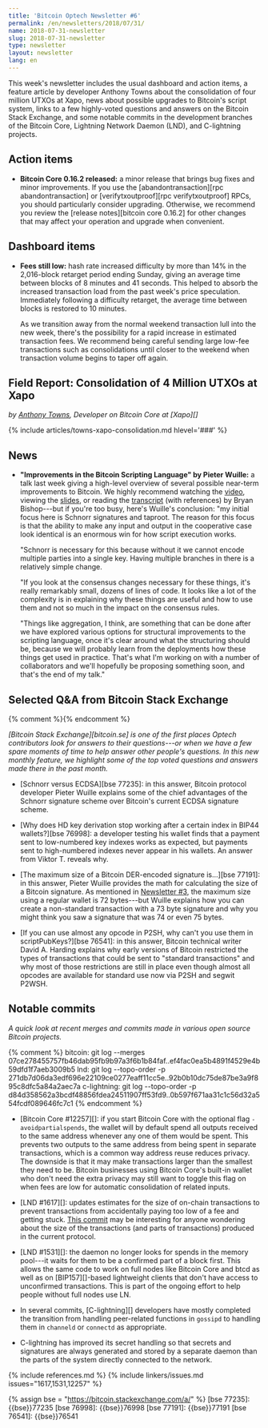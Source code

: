```yaml
---
title: 'Bitcoin Optech Newsletter #6'
permalink: /en/newsletters/2018/07/31/
name: 2018-07-31-newsletter
slug: 2018-07-31-newsletter
type: newsletter
layout: newsletter
lang: en
---
```

This week's newsletter includes the usual dashboard and action items, a
feature article by developer Anthony Towns about the consolidation of
four million UTXOs at Xapo, news about possible upgrades to Bitcoin's
script system, links to a few highly-voted questions and answers on
the Bitcoin Stack Exchange, and some notable commits in the development
branches of the Bitcoin Core, Lightning Network Daemon (LND), and
C-lightning projects.

## Action items

- **Bitcoin Core 0.16.2 released:** a minor release that brings bug
  fixes and minor improvements.  If you use the [abandontransaction][rpc
  abandontransaction] or [verifytxoutproof][rpc verifytxoutproof] RPCs,
  you should particularly consider upgrading.  Otherwise, we recommend
  you review the [release notes][bitcoin core 0.16.2] for other changes
  that may affect your operation and upgrade when convenient.

## Dashboard items

- **Fees still low:** hash rate increased difficulty by more than 14%
  in the 2,016-block retarget period ending Sunday, giving an average
  time between blocks of 8 minutes and 41 seconds. This helped to absorb the
  increased transaction load from the past week's price
  speculation. Immediately following a difficulty retarget, the average
  time between blocks is restored to 10 minutes.

  As we transition away from the normal weekend transaction lull into the
  new week, there's the possibility for a rapid increase in estimated
  transaction fees.  We recommend being careful sending large low-fee
  transactions such as consolidations until closer to the weekend when
  transaction volume begins to taper off again.

## Field Report: Consolidation of 4 Million UTXOs at Xapo

*by [Anthony Towns](https://twitter.com/ajtowns), Developer on Bitcoin Core at [Xapo][]*

{% include articles/towns-xapo-consolidation.md hlevel='###' %}

## News

- **"Improvements in the Bitcoin Scripting Language" by Pieter Wuille:**
  a talk last week giving a high-level overview of several
  possible near-term improvements to Bitcoin.  We highly recommend
  watching the [video][sfdev video], viewing the [slides][sipa slides],
  or reading the [transcript][kanzure transcript] (with references) by
  Bryan Bishop---but if you're too busy, here's Wuille's conclusion: "my
  initial focus here is Schnorr signatures and taproot. The reason for
  this focus is that the ability to make any input and output in the
  cooperative case look identical is an enormous win for how script
  execution works.

    "Schnorr is necessary for this because without it we cannot encode
    multiple parties into a single key. Having multiple branches in
    there is a relatively simple change.

    "If you look at the consensus changes necessary for these things,
    it's really remarkably small, dozens of lines of code. It looks like
    a lot of the complexity is in explaining why these things are useful
    and how to use them and not so much in the impact on the consensus
    rules.

    "Things like aggregation, I think, are something that can be
    done after we have explored various options for structural
    improvements to the scripting language, once it's clear around what
    the structuring should be, because we will probably learn from the
    deployments how these things get used in practice. That's what I'm
    working on with a number of collaborators and we'll hopefully be
    proposing something soon, and that's the end of my talk."

[sfdev video]: https://www.youtube.com/watch?v=YSUVRj8iznU
[sipa slides]: https://prezi.com/view/YkJwE7LYJzAzJw9g1bWV/
[kanzure transcript]: http://diyhpl.us/wiki/transcripts/sf-bitcoin-meetup/2018-07-09-taproot-schnorr-signatures-and-sighash-noinput-oh-my/

## Selected Q&A from Bitcoin Stack Exchange

{% comment %}<!--
https://bitcoin.stackexchange.com/search?tab=votes&q=created%3a1m..%20is%3aanswer
-->{% endcomment %}

*[Bitcoin Stack Exchange][bitcoin.se] is one of the first places Optech
contributors look for answers to their questions---or when we have a
few spare moments of time to help answer other people's questions.  In
this new monthly feature, we highlight some of the top voted questions
and answers made there in the past month.*

- [Schnorr versus ECDSA][bse 77235]: in this answer, Bitcoin protocol
  developer Pieter Wuille explains some of the chief advantages of the
  Schnorr signature scheme over Bitcoin's current ECDSA signature
  scheme.

- [Why does HD key derivation stop working after a certain index in BIP44 wallets?][bse 76998]:
  a developer testing his wallet finds that
  a payment sent to low-numbered key indexes works as expected, but
  payments sent to high-numbered indexes never appear in his wallets.
  An answer from Viktor T. reveals why.

- [The maximum size of a Bitcoin DER-encoded signature is...][bse
  77191]: in this answer, Pieter Wuille provides the math for calculating
  the size of a Bitcoin signature.  As mentioned in [Newsletter #3][],
  the maximum size using a regular wallet is 72 bytes---but Wuille
  explains how you can create a non-standard transaction with a 73 byte
  signature and why you might think you saw a signature that was 74 or
  even 75 bytes.

- [If you can use almost any opcode in P2SH, why can't you use them in scriptPubKeys?][bse 76541]:
  in this answer, Bitcoin technical writer
  David A. Harding explains why early versions of Bitcoin restricted the
  types of transactions that could be sent to "standard transactions"
  and why most of those restrictions are still in place even though
  almost all opcodes are available for standard use now via P2SH and
  segwit P2WSH.

## Notable commits

*A quick look at recent merges and commits made in various open source
Bitcoin projects.*

{% comment %}
bitcoin: git log --merges 07ce278455757fb46dab95fb9b97a3f6b1b84faf..ef4fac0ea5b4891f4529e4b59dfd1f7aeb3009b5
lnd: git log --topo-order -p 271db7d06da3edf696e22109ce0277eaff11cc5e..92b0b10dc75de87be3a9f895c8dfc5a84a2aec7a
c-lightning: git log --topo-order -p d84d358562a3bcdf48856fdea24511907ff53fd9..0b597f671aa31c1c56d32a554fcdf089646fc7c1
{% endcomment %}

- [Bitcoin Core #12257][]: if you start Bitcoin Core with the
  optional flag `-avoidpartialspends`, the wallet will by default spend
  all outputs received to the same address whenever any one of them
  would be spent.  This prevents two outputs to the same address from being spent
  in separate transactions, which is a common way address reuse reduces
  privacy.  The downside is that it may make transactions larger than
  the smallest they need to be.  Bitcoin businesses using Bitcoin Core's
  built-in wallet who don't need the extra privacy may still want to
  toggle this flag on when fees are low for automatic consolidation of
  related inputs.

- [LND #1617][]: updates estimates for the size of on-chain
  transactions to prevent transactions from accidentally paying too low
  of a fee and getting stuck.  [This commit][lnd
  ee2f2573c1b1b33288d05ba59a1e8ef9e8fb621c] may be interesting for
  anyone wondering about the size of the transactions (and parts of
  transactions) produced in the current protocol.

- [LND #1531][]: the daemon no longer looks for spends in the memory
  pool---it waits for them to be a confirmed part of a block first.
  This allows the same code to work on full nodes like Bitcoin Core and
  btcd as well as on [BIP157][]-based lightweight clients that don't have
  access to unconfirmed transactions.  This is part of the ongoing effort
  to help people without full nodes use LN.

- In several commits, [C-lightning][] developers have mostly completed
  the transition from handling peer-related functions in `gossipd` to
  handling them in `channeld` or `connectd` as appropriate.

- C-lightning has improved its secret handling so that secrets and
  signatures are always generated and stored by a separate daemon than the
  parts of the system directly connected to the network.

{% include references.md %}
{% include linkers/issues.md issues="1617,1531,12257" %}

{% assign bse = "https://bitcoin.stackexchange.com/a/" %}
[bse 77235]: {{bse}}77235
[bse 76998]: {{bse}}76998
[bse 77191]: {{bse}}77191
[bse 76541]: {{bse}}76541

[lnd ee2f2573c1b1b33288d05ba59a1e8ef9e8fb621c]: https://github.com/lightningnetwork/lnd/commit/ee2f2573c1b1b33288d05ba59a1e8ef9e8fb621c
[newsletter #3]: /en/newsletters/2018/07/10/#transaction-fees-remain-very-low
